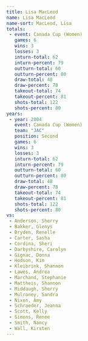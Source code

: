 ```yaml
---
title: Lisa MacLeod
name: Lisa MacLeod
name-sort: MacLeod, Lisa
totals:
 - event: Canada Cup (Women)
   games: 6
   wins: 3
   losses: 3
   inturn-total: 62
   inturn-percent: 79
   outturn-total: 60
   outturn-percent: 80
   draw-total: 48
   draw-percent: 78
   takeout-total: 74
   takeout-percent: 81
   shots-total: 122
   shots-percent: 80
years:
 - year: 2004
   event: Canada Cup (Women)
   team: "JAC"
   position: Second
   games: 6
   wins: 3
   losses: 3
   inturn-total: 62
   inturn-percent: 79
   outturn-total: 60
   outturn-percent: 80
   draw-total: 48
   draw-percent: 78
   takeout-total: 74
   takeout-percent: 81
   shots-total: 122
   shots-percent: 80
vs:
 - Anderson, Sherry
 - Bakker, Glenys
 - Bryden, Renelle
 - Carter, Sasha
 - Cordina, Sheri
 - Darbyshire, Carolyn
 - Gignac, Donna
 - Hodson, Kim
 - Kleibrink, Shannon
 - Lawes, Andrea
 - Marchand, Stephanie
 - Mattheis, Shannon
 - Middaugh, Sherry
 - Mulroney, Sandra
 - Nixon, Amy
 - Schraeder, Jeanna
 - Scott, Kelly
 - Simons, Renee
 - Smith, Nancy
 - Wall, Kirsten
---
```

